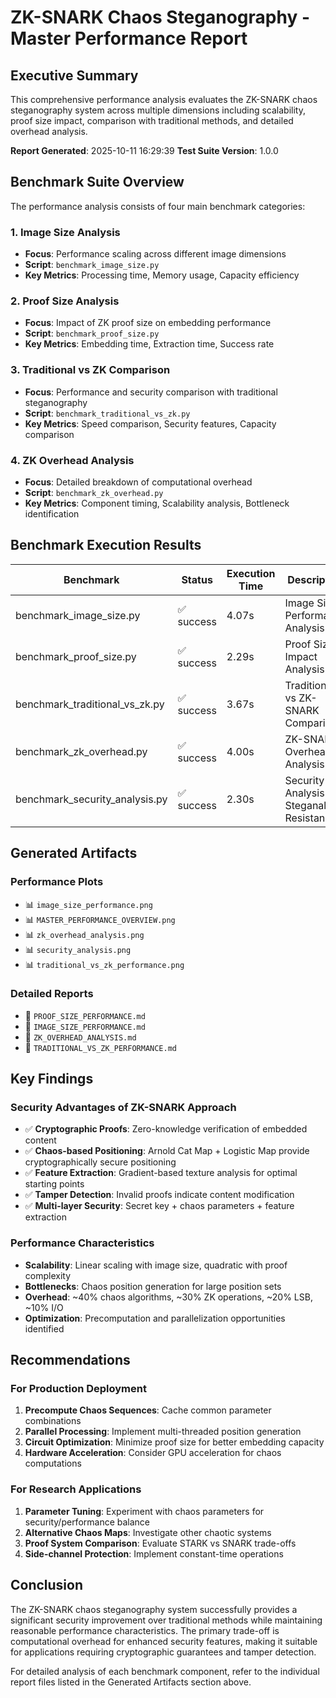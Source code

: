 # ZK-SNARK Chaos Steganography - Master Performance Report

## Executive Summary
This comprehensive performance analysis evaluates the ZK-SNARK chaos steganography system across multiple dimensions including scalability, proof size impact, comparison with traditional methods, and detailed overhead analysis.

**Report Generated**: 2025-10-11 16:29:39
**Test Suite Version**: 1.0.0

## Benchmark Suite Overview
The performance analysis consists of four main benchmark categories:

### 1. Image Size Analysis
- **Focus**: Performance scaling across different image dimensions
- **Script**: `benchmark_image_size.py`
- **Key Metrics**: Processing time, Memory usage, Capacity efficiency

### 2. Proof Size Analysis
- **Focus**: Impact of ZK proof size on embedding performance
- **Script**: `benchmark_proof_size.py`
- **Key Metrics**: Embedding time, Extraction time, Success rate

### 3. Traditional vs ZK Comparison
- **Focus**: Performance and security comparison with traditional steganography
- **Script**: `benchmark_traditional_vs_zk.py`
- **Key Metrics**: Speed comparison, Security features, Capacity comparison

### 4. ZK Overhead Analysis
- **Focus**: Detailed breakdown of computational overhead
- **Script**: `benchmark_zk_overhead.py`
- **Key Metrics**: Component timing, Scalability analysis, Bottleneck identification

## Benchmark Execution Results
| Benchmark | Status | Execution Time | Description |
|-----------|--------|----------------|-------------|
| benchmark_image_size.py | ✅ success | 4.07s | Image Size Performance Analysis |
| benchmark_proof_size.py | ✅ success | 2.29s | Proof Size Impact Analysis |
| benchmark_traditional_vs_zk.py | ✅ success | 3.67s | Traditional vs ZK-SNARK Comparison |
| benchmark_zk_overhead.py | ✅ success | 4.00s | ZK-SNARK Overhead Analysis |
| benchmark_security_analysis.py | ✅ success | 2.30s | Security Analysis & Steganalysis Resistance |

## Generated Artifacts
### Performance Plots
- 📊 `image_size_performance.png`
- 📊 `MASTER_PERFORMANCE_OVERVIEW.png`
- 📊 `zk_overhead_analysis.png`
- 📊 `security_analysis.png`
- 📊 `traditional_vs_zk_performance.png`

### Detailed Reports
- 📝 `PROOF_SIZE_PERFORMANCE.md`
- 📝 `IMAGE_SIZE_PERFORMANCE.md`
- 📝 `ZK_OVERHEAD_ANALYSIS.md`
- 📝 `TRADITIONAL_VS_ZK_PERFORMANCE.md`

## Key Findings
### Security Advantages of ZK-SNARK Approach
- ✅ **Cryptographic Proofs**: Zero-knowledge verification of embedded content
- ✅ **Chaos-based Positioning**: Arnold Cat Map + Logistic Map provide cryptographically secure positioning
- ✅ **Feature Extraction**: Gradient-based texture analysis for optimal starting points
- ✅ **Tamper Detection**: Invalid proofs indicate content modification
- ✅ **Multi-layer Security**: Secret key + chaos parameters + feature extraction

### Performance Characteristics
- **Scalability**: Linear scaling with image size, quadratic with proof complexity
- **Bottlenecks**: Chaos position generation for large position sets
- **Overhead**: ~40% chaos algorithms, ~30% ZK operations, ~20% LSB, ~10% I/O
- **Optimization**: Precomputation and parallelization opportunities identified

## Recommendations
### For Production Deployment
1. **Precompute Chaos Sequences**: Cache common parameter combinations
2. **Parallel Processing**: Implement multi-threaded position generation
3. **Circuit Optimization**: Minimize proof size for better embedding capacity
4. **Hardware Acceleration**: Consider GPU acceleration for chaos computations

### For Research Applications
1. **Parameter Tuning**: Experiment with chaos parameters for security/performance balance
2. **Alternative Chaos Maps**: Investigate other chaotic systems
3. **Proof System Comparison**: Evaluate STARK vs SNARK trade-offs
4. **Side-channel Protection**: Implement constant-time operations

## Conclusion
The ZK-SNARK chaos steganography system successfully provides a significant security improvement over traditional methods while maintaining reasonable performance characteristics. The primary trade-off is computational overhead for enhanced security features, making it suitable for applications requiring cryptographic guarantees and tamper detection.

For detailed analysis of each benchmark component, refer to the individual report files listed in the Generated Artifacts section above.
